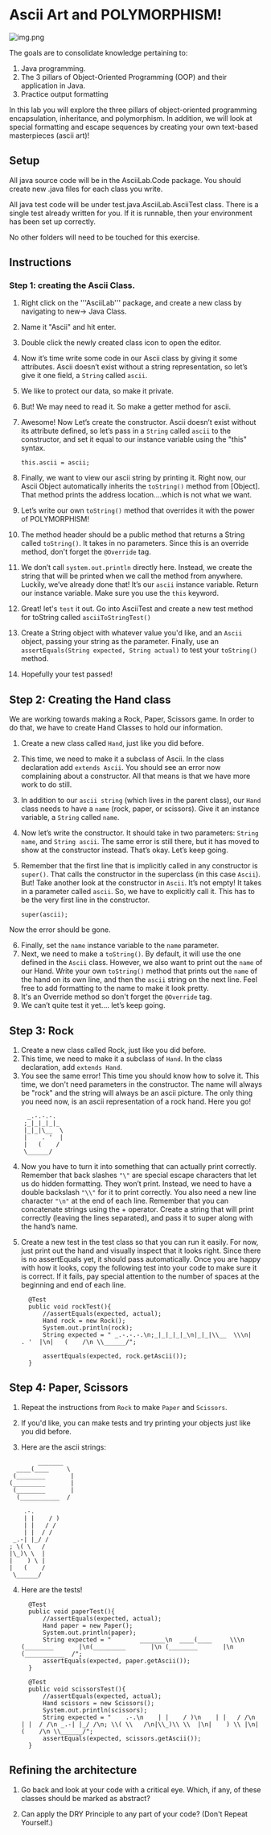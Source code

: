 # Ascii Art and POLYMORPHISM!

![img.png](img.png)

The goals are to consolidate knowledge pertaining to:
1.	Java programming.
2.	The 3 pillars of Object-Oriented Programming (OOP) and their application in Java.
3.	Practice output formatting
      
In this lab you will explore the three pillars of object-oriented programming encapsulation, inheritance, and polymorphism. In addition, we will look at special formatting and escape sequences by creating your own text-based masterpieces (ascii art)!

## Setup

All java source code will be in the AsciiLab.Code package.  You should create new .java files for each class you write.

All java test code will be under test.java.AsciiLab.AsciiTest class.  There is a single test already written for you.  If it is runnable, then your environment has been set up correctly.


No other folders will need to be touched for this exercise.


## Instructions
### Step 1: creating the Ascii Class.
1. Right click on the '''AsciiLab''' package, and create a new class by navigating to new-> Java Class.
2. Name it "Ascii" and hit enter.
3. Double click the newly created class icon to open the editor.

4. Now it’s time write some code in our Ascii class by giving it some attributes.  Ascii doesn’t exist without a string representation, so let’s give it one field, a ```String``` called ```ascii```.  
5. We like to protect our data, so make it private.
6. But!  We may need to read it.  So make a getter method for ascii.
7. Awesome!  Now Let’s create the constructor.  Ascii doesn’t exist without its attribute defined, so let’s pass in a ```String``` called ```ascii``` to the constructor, and set it equal to our instance variable using the "this" syntax.

    ```
    this.ascii = ascii;
    ```
8. Finally, we want to view our ascii string by printing it.  Right now, our Ascii Object automatically inherits the ```toString()``` method from [Object].  That method prints the address location….which is not what we want.
9. Let’s write our own ```toString()``` method that overrides it with the power of POLYMORPHISM!
10. The method header should be a public method that returns a String called ```toString()```.  It takes in no parameters. Since this is an override method, don't forget the ```@Override``` tag.
11. We don’t call ```system.out.println``` directly here.   Instead, we create the string that will be printed when we call the method from anywhere.  Luckily, we’ve already done that!  It’s our ```ascii``` instance variable.  Return our instance variable.  Make sure you use the ```this``` keyword.
12. Great!  let's ```test``` it out.  Go into AsciiTest and create a new test method for toString called ```asciiToStringTest()```
13. Create a String object with whatever value you'd like, and an ```Ascii``` object, passing your string as the parameter.  Finally, use an ```assertEquals(String expected, String actual)``` to test your ```toString()``` method.
14. Hopefully your test passed!



## Step 2: Creating the Hand class

We are working towards making a Rock, Paper, Scissors game.  In order to do that, we have to create Hand Classes to hold our information.

1. Create a new class called ```Hand```, just like you did before.   
2. This time, we need to make it a subclass of Ascii.  In the class declaration add ```extends Ascii```.  You should see an error now complaining about a constructor.  All that means is that we have more work to do still.

3. In addition to our ```ascii string``` (which lives in the parent class), our ```Hand``` class needs to have a ```name``` (rock, paper, or scissors).  Give it an instance variable, a ```String``` called ```name```.
4. Now let’s write the constructor.  It should take in two parameters: ```String name```, and ```String ascii```.  The same error is still there, but it has moved to show at the constructor instead.  That’s okay.  Let’s keep going.
5. Remember that the first line that is implicitly called in any constructor is ```super()```.  That calls the constructor in the superclass (in this case ```Ascii```).  But!  Take another look at the constructor in ```Ascii```.  It’s not empty!  It takes in a parameter called ```ascii```.  So, we have to explicitly call it. This has to be the very first line in the constructor.

    ```
    super(ascii);
    ```

Now the error should be gone.

6. Finally, set the ```name``` instance variable to the ```name``` parameter.
7. Next, we need to make a ```toString()```.  By default, it will use the one defined in the ```Ascii``` class.  However, we also want to print out the ```name``` of our Hand.  Write your own ```toString()``` method that prints out the ```name``` of the hand on its own line, and then the ```ascii``` string on the next line.  Feel free to add formatting to the name to make it look pretty. 
8. It's an Override method so don't forget the ```@Override``` tag.
9. We can’t quite test it yet…. let’s keep going.

## Step 3: Rock
1.	Create a new class called Rock, just like you did before.  
2.	This time, we need to make it a subclass of ```Hand```.  In the class declaration, add ```extends Hand```.
3.	You see the same error!  This time you should know how to solve it.  This time, we don't need parameters in the constructor.  The name will always be "rock" and the string will always be an ascii picture.  The only thing you need now, is an ascii representation of a rock hand.  Here you go!
```
     _.-.-.-.
    ;_|_|_|_|_
    |_|_|\__  \
    |    . '  |
    |   (    /
    \______/
```
4.	Now you have to turn it into something that can actually print correctly.  Remember that back slashes ```"\"``` are special escape characters that let us do hidden formatting.  They won’t print. Instead, we need to have a double backslash ```"\\"``` for it to print correctly.  You also need a new line character ```"\n"``` at the end of each line.  Remember that you can concatenate strings using the + operator.  Create a string that will print correctly (leaving the lines separated), and pass it to super along with the hand’s name.

5.  Create a new test in the test class so that you can run it easily.  For now, just print out the hand and visually inspect that it looks right. Since there is no assertEquals yet, it should pass automatically.  Once you are happy with how it looks, copy the following test into your code to make sure it is correct.  If it fails, pay special attention to the number of spaces at the beginning and end of each line.

          @Test
          public void rockTest(){
              //assertEquals(expected, actual);
              Hand rock = new Rock();
              System.out.println(rock);
              String expected = " _.-.-.-.\n;_|_|_|_|_\n|_|_|\\__  \\\n|    . '  |\n|   (    /\n \\______/";
      
              assertEquals(expected, rock.getAscii());
          }

    
## Step 4: Paper, Scissors
1. Repeat the instructions from ```Rock``` to make ```Paper``` and ```Scissors```.  
2. If you'd like, you can make tests and try printing your objects just like you did before.  

3. Here are the ascii strings:

```
        _______
  ____(____     \
 (________       |
(_________       |
 (________       |
  (___________  /
  ```

```
    .-.
    | |    / )
    | |   / /
    | |  / /
 _.-| |_/ /
; \( \   /
|\_)\ \  |
|    ) \ |
|   (    /
 \______/
```


4.  Here are the tests!

          @Test
          public void paperTest(){
              //assertEquals(expected, actual);
              Hand paper = new Paper();
              System.out.println(paper);
              String expected = "        _______\n  ____(____     \\\n (________       |\n(_________       |\n (________       |\n  (___________  /";
              assertEquals(expected, paper.getAscii());
          }
      
          @Test
          public void scissorsTest(){
              //assertEquals(expected, actual);
              Hand scissors = new Scissors();
              System.out.println(scissors);
              String expected = "    .-.\n    | |    / )\n    | |   / /\n    | |  / /\n _.-| |_/ /\n; \\( \\   /\n|\\_)\\ \\  |\n|    ) \\ |\n|   (    /\n \\______/";
              assertEquals(expected, scissors.getAscii());
          }


## Refining the architecture

1. Go back and look at your code with a critical eye.  Which, if any, of these classes should be marked as abstract?

2. Can apply the DRY Principle to any part of your code? (Don't Repeat Yourself.)
